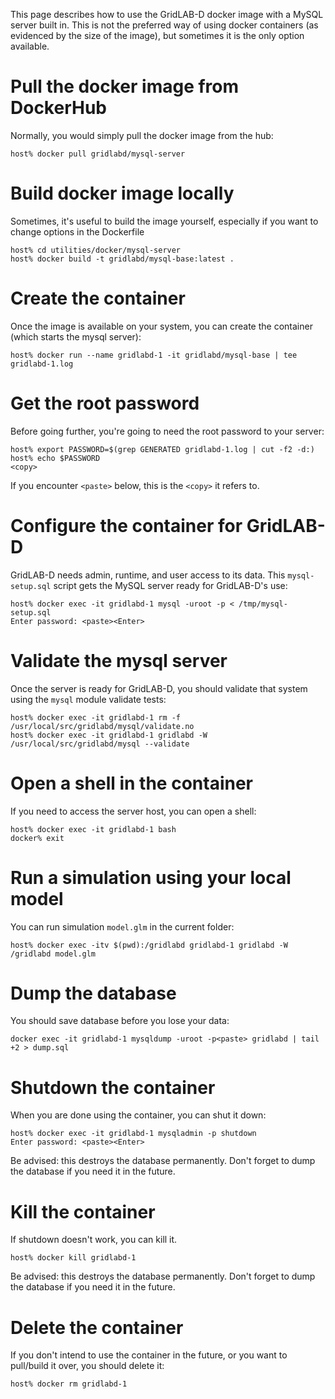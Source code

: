 This page describes how to use the GridLAB-D docker image with a MySQL server built in. This is not the preferred way of using docker containers (as evidenced by the size of the image), but sometimes it is the only option available.

# Pull the docker image from DockerHub
Normally, you would simply pull the docker image from the hub:
~~~
host% docker pull gridlabd/mysql-server
~~~

# Build docker image locally
Sometimes, it's useful to build the image yourself, especially if you want to change options in the Dockerfile
~~~
host% cd utilities/docker/mysql-server
host% docker build -t gridlabd/mysql-base:latest .
~~~

# Create the container
Once the image is available on your system, you can create the container (which starts the mysql server):
~~~
host% docker run --name gridlabd-1 -it gridlabd/mysql-base | tee gridlabd-1.log
~~~

# Get the root password
Before going further, you're going to need the root password to your server:
~~~
host% export PASSWORD=$(grep GENERATED gridlabd-1.log | cut -f2 -d:)
host% echo $PASSWORD
<copy>
~~~
If you encounter `<paste>` below, this is the `<copy>` it refers to. 

# Configure the container for GridLAB-D
GridLAB-D needs admin, runtime, and user access to its data. This `mysql-setup.sql` script gets the MySQL server ready for GridLAB-D's use:
~~~
host% docker exec -it gridlabd-1 mysql -uroot -p < /tmp/mysql-setup.sql
Enter password: <paste><Enter>
~~~

# Validate the mysql server
Once the server is ready for GridLAB-D, you should validate that system using the `mysql` module validate tests:
~~~
host% docker exec -it gridlabd-1 rm -f /usr/local/src/gridlabd/mysql/validate.no
host% docker exec -it gridlabd-1 gridlabd -W /usr/local/src/gridlabd/mysql --validate
~~~

# Open a shell in the container
If you need to access the server host, you can open a shell:
~~~
host% docker exec -it gridlabd-1 bash
docker% exit
~~~

# Run a simulation using your local model
You can run simulation `model.glm` in the current folder:
~~~
host% docker exec -itv $(pwd):/gridlabd gridlabd-1 gridlabd -W /gridlabd model.glm 
~~~

# Dump the database
You should save database before you lose your data:
~~~
docker exec -it gridlabd-1 mysqldump -uroot -p<paste> gridlabd | tail +2 > dump.sql
~~~

# Shutdown the container
When you are done using the container, you can shut it down:
~~~
host% docker exec -it gridlabd-1 mysqladmin -p shutdown
Enter password: <paste><Enter>
~~~
Be advised: this destroys the database permanently. Don't forget to dump the database if you need it in the future.

# Kill the container
If shutdown doesn't work, you can kill it.
~~~
host% docker kill gridlabd-1
~~~
Be advised: this destroys the database permanently. Don't forget to dump the database if you need it in the future.

# Delete the container
If you don't intend to use the container in the future, or you want to pull/build it over, you should delete it:
~~~
host% docker rm gridlabd-1
~~~

